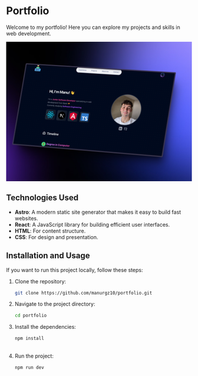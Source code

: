 # Portfolio

Welcome to my portfolio! Here you can explore my projects and skills in web development.

![Shot of my Portfolio!](public/shotportfolio.png)

## Technologies Used

- **Astro**: A modern static site generator that makes it easy to build fast websites.
- **React**: A JavaScript library for building efficient user interfaces.
- **HTML**: For content structure.
- **CSS**: For design and presentation.


## Installation and Usage

If you want to run this project locally, follow these steps:

1. Clone the repository:

   ```bash
   git clone https://github.com/manurgz10/portfolio.git

2. Navigate to the project directory:
   ```bash
   cd portfolio

3. Install the dependencies:
   ```bash
   npm install
  
4. Run the project:
   ```bash
   npm run dev



